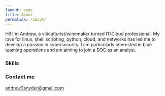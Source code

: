 ```yaml
---
layout: page
title: About
permalink: /about/
---
```


 Hi! I'm Andrew, a viticulturist/winemaker turned IT/Cloud professional. My love for linux, shell scripting, python, cloud, and networks has led me to develop a passion in cybersecurity.  I am particularly interested in blue teaming operations and am aiming to join a SOC as an analyst.


### Skills



### Contact me

[andrew3snyder@gmail.com](mailto:andrew3snyder@gmail.com)
